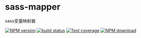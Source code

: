 # sass-mapper

sass变量映射器

[![NPM version][npm-image]][npm-url]
[![build status][travis-image]][travis-url]
[![Test coverage][codecov-image]][codecov-url]
[![NPM download][download-image]][download-url]

[npm-image]: https://img.shields.io/npm/v/@no-repeat/sass-mapper.svg?style=flat-square
[npm-url]: https://npmjs.org/package/@no-repeat/sass-mapper
[travis-image]: https://img.shields.io/travis/no-repeat/sass-mapper.svg?style=flat-square
[travis-url]: https://travis-ci.org/no-repeat/sass-mapper
[codecov-image]: https://img.shields.io/codecov/c/github/no-repeat/sass-mapper.svg?style=flat-square
[codecov-url]: https://codecov.io/gh/no-repeat/sass-mapper
[download-image]: https://img.shields.io/npm/dm/@no-repeat/sass-mapper.svg?style=flat-square
[download-url]: https://npmjs.org/package/@no-repeat/sass-mapper